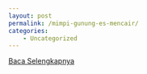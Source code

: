```yaml
---
layout: post
permalink: /mimpi-gunung-es-mencair/
categories:
    - Uncategorized
---
```


[Baca Selengkapnya](/03)